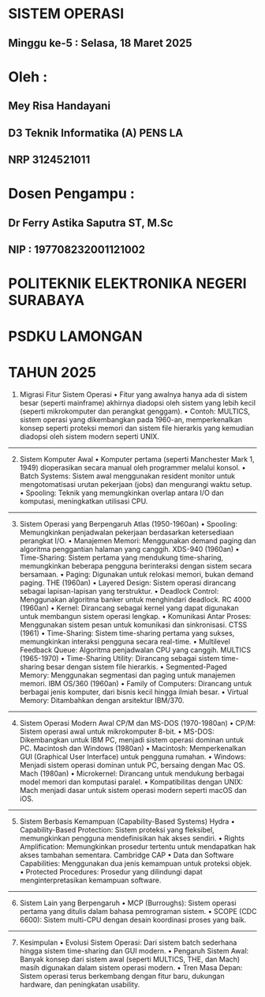 # SISTEM OPERASI
## Minggu ke-5 : Selasa, 18 Maret 2025
 
# Oleh :
## Mey Risa Handayani
## D3 Teknik Informatika (A) PENS LA
## NRP 3124521011

# Dosen Pengampu :
## Dr Ferry Astika Saputra ST, M.Sc
## NIP : 197708232001121002

# POLITEKNIK ELEKTRONIKA NEGERI SURABAYA
# PSDKU LAMONGAN
# TAHUN 2025

1. Migrasi Fitur Sistem Operasi
•	Fitur yang awalnya hanya ada di sistem besar (seperti mainframe) akhirnya diadopsi oleh sistem yang lebih kecil (seperti mikrokomputer dan perangkat genggam).
•	Contoh: MULTICS, sistem operasi yang dikembangkan pada 1960-an, memperkenalkan konsep seperti proteksi memori dan sistem file hierarkis yang kemudian diadopsi oleh sistem modern seperti UNIX.
________________________________________
2. Sistem Komputer Awal
•	Komputer pertama (seperti Manchester Mark 1, 1949) dioperasikan secara manual oleh programmer melalui konsol.
•	Batch Systems: Sistem awal menggunakan resident monitor untuk mengotomatisasi urutan pekerjaan (jobs) dan mengurangi waktu setup.
•	Spooling: Teknik yang memungkinkan overlap antara I/O dan komputasi, meningkatkan utilisasi CPU.
________________________________________
3. Sistem Operasi yang Berpengaruh
Atlas (1950-1960an)
•	Spooling: Memungkinkan penjadwalan pekerjaan berdasarkan ketersediaan perangkat I/O.
•	Manajemen Memori: Menggunakan demand paging dan algoritma penggantian halaman yang canggih.
XDS-940 (1960an)
•	Time-Sharing: Sistem pertama yang mendukung time-sharing, memungkinkan beberapa pengguna berinteraksi dengan sistem secara bersamaan.
•	Paging: Digunakan untuk relokasi memori, bukan demand paging.
THE (1960an)
•	Layered Design: Sistem operasi dirancang sebagai lapisan-lapisan yang terstruktur.
•	Deadlock Control: Menggunakan algoritma banker untuk menghindari deadlock.
RC 4000 (1960an)
•	Kernel: Dirancang sebagai kernel yang dapat digunakan untuk membangun sistem operasi lengkap.
•	Komunikasi Antar Proses: Menggunakan sistem pesan untuk komunikasi dan sinkronisasi.
CTSS (1961)
•	Time-Sharing: Sistem time-sharing pertama yang sukses, memungkinkan interaksi pengguna secara real-time.
•	Multilevel Feedback Queue: Algoritma penjadwalan CPU yang canggih.
MULTICS (1965-1970)
•	Time-Sharing Utility: Dirancang sebagai sistem time-sharing besar dengan sistem file hierarkis.
•	Segmented-Paged Memory: Menggunakan segmentasi dan paging untuk manajemen memori.
IBM OS/360 (1960an)
•	Family of Computers: Dirancang untuk berbagai jenis komputer, dari bisnis kecil hingga ilmiah besar.
•	Virtual Memory: Ditambahkan dengan arsitektur IBM/370.
________________________________________
4. Sistem Operasi Modern Awal
CP/M dan MS-DOS (1970-1980an)
•	CP/M: Sistem operasi awal untuk mikrokomputer 8-bit.
•	MS-DOS: Dikembangkan untuk IBM PC, menjadi sistem operasi dominan untuk PC.
Macintosh dan Windows (1980an)
•	Macintosh: Memperkenalkan GUI (Graphical User Interface) untuk pengguna rumahan.
•	Windows: Menjadi sistem operasi dominan untuk PC, bersaing dengan Mac OS.
Mach (1980an)
•	Microkernel: Dirancang untuk mendukung berbagai model memori dan komputasi paralel.
•	Kompatibilitas dengan UNIX: Mach menjadi dasar untuk sistem operasi modern seperti macOS dan iOS.
________________________________________
5. Sistem Berbasis Kemampuan (Capability-Based Systems)
Hydra
•	Capability-Based Protection: Sistem proteksi yang fleksibel, memungkinkan pengguna mendefinisikan hak akses sendiri.
•	Rights Amplification: Memungkinkan prosedur tertentu untuk mendapatkan hak akses tambahan sementara.
Cambridge CAP
•	Data dan Software Capabilities: Menggunakan dua jenis kemampuan untuk proteksi objek.
•	Protected Procedures: Prosedur yang dilindungi dapat menginterpretasikan kemampuan software.
________________________________________
6. Sistem Lain yang Berpengaruh
•	MCP (Burroughs): Sistem operasi pertama yang ditulis dalam bahasa pemrograman sistem.
•	SCOPE (CDC 6600): Sistem multi-CPU dengan desain koordinasi proses yang baik.
________________________________________
7. Kesimpulan
•	Evolusi Sistem Operasi: Dari sistem batch sederhana hingga sistem time-sharing dan GUI modern.
•	Pengaruh Sistem Awal: Banyak konsep dari sistem awal (seperti MULTICS, THE, dan Mach) masih digunakan dalam sistem operasi modern.
•	Tren Masa Depan: Sistem operasi terus berkembang dengan fitur baru, dukungan hardware, dan peningkatan usability.
